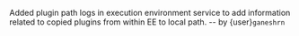 Added plugin path logs in execution environment service to add information
related to copied plugins from within EE to local path. -- by {user}`ganeshrn`
